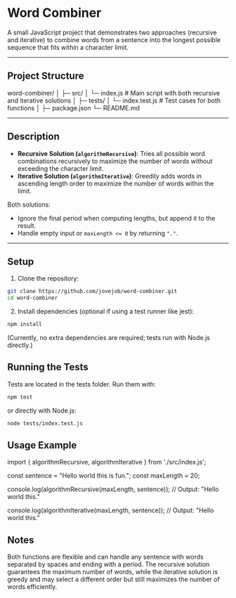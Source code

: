 # Word Combiner

A small JavaScript project that demonstrates two approaches (recursive and iterative) to combine words from a sentence into the longest possible sequence that fits within a character limit.

---

## Project Structure

word-combiner/
│
├─ src/
│ └─ index.js # Main script with both recursive and iterative solutions
│
├─ tests/
│ └─ index.test.js # Test cases for both functions
│
├─ package.json
└─ README.md

---

## Description

- **Recursive Solution (`algorithmRecursive`)**: Tries all possible word combinations recursively to maximize the number of words without exceeding the character limit.
- **Iterative Solution (`algorithmIterative`)**: Greedily adds words in ascending length order to maximize the number of words within the limit.

Both solutions:

- Ignore the final period when computing lengths, but append it to the result.
- Handle empty input or `maxLength <= 0` by returning `"."`.

---

## Setup

1. Clone the repository:

```bash
git clone https://github.com/jovejob/word-combiner.git
cd word-combiner
```

2. Install dependencies (optional if using a test runner like jest):

```bash
npm install
```

(Currently, no extra dependencies are required; tests run with Node.js directly.)

## Running the Tests

Tests are located in the tests folder. Run them with:

```bash
npm test
```

or directly with Node.js:

```bash
node tests/index.test.js
```

## Usage Example

import { algorithmRecursive, algorithmIterative } from './src/index.js';

const sentence = "Hello world this is fun.";
const maxLength = 20;

console.log(algorithmRecursive(maxLength, sentence));
// Output: "Hello world this."

console.log(algorithmIterative(maxLength, sentence));
// Output: "Hello world this."

## Notes

Both functions are flexible and can handle any sentence with words separated by spaces and ending with a period.
The recursive solution guarantees the maximum number of words, while the iterative solution is greedy and may select a different order but still maximizes the number of words efficiently.
